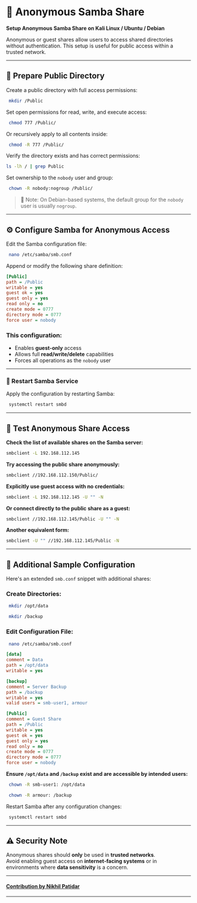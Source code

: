 
# 📂 Anonymous Samba Share  
**Setup Anonymous Samba Share on Kali Linux / Ubuntu / Debian**

Anonymous or guest shares allow users to access shared directories without authentication. This setup is useful for public access within a trusted network.

---

## 📁 Prepare Public Directory

Create a public directory with full access permissions:
```bash
 mkdir /Public
```

Set open permissions for read, write, and execute access:
```bash
 chmod 777 /Public/
```

Or recursively apply to all contents inside:
```bash
 chmod -R 777 /Public/
```

Verify the directory exists and has correct permissions:
```bash
ls -lh / | grep Public
```

Set ownership to the `nobody` user and group:
```bash
 chown -R nobody:nogroup /Public/
```

> 🔸 Note: On Debian-based systems, the default group for the `nobody` user is usually `nogroup`.

---

## ⚙️ Configure Samba for Anonymous Access

Edit the Samba configuration file:
```bash
 nano /etc/samba/smb.conf
```

Append or modify the following share definition:

```ini
[Public]
path = /Public
writable = yes
guest ok = yes
guest only = yes
read only = no
create mode = 0777
directory mode = 0777
force user = nobody
```

### This configuration:
- Enables **guest-only** access
- Allows full **read/write/delete** capabilities
- Forces all operations as the `nobody` user

---

### 🔁 Restart Samba Service

Apply the configuration by restarting Samba:
```bash
 systemctl restart smbd
```

---

## 🧪 Test Anonymous Share Access

**Check the list of available shares on the Samba server:**
```bash
smbclient -L 192.168.112.145
```

**Try accessing the public share anonymously:**
```bash
smbclient //192.168.112.150/Public/
```

**Explicitly use guest access with no credentials:**
```bash
smbclient -L 192.168.112.145 -U "" -N
```

**Or connect directly to the public share as a guest:**
```bash
smbclient //192.168.112.145/Public -U "" -N
```

**Another equivalent form:**
```bash
smbclient -U "" //192.168.112.145/Public -N
```

---

## 🔧 Additional Sample Configuration

Here's an extended `smb.conf` snippet with additional shares:

### Create Directories:
```bash
 mkdir /opt/data
```
```bash
 mkdir /backup
```

### Edit Configuration File:
```bash
 nano /etc/samba/smb.conf
```

```ini
[data]
comment = Data
path = /opt/data
writable = yes

[backup]
comment = Server Backup
path = /backup
writable = yes
valid users = smb-user1, armour

[Public]
comment = Guest Share
path = /Public
writable = yes
guest ok = yes
guest only = yes
read only = no
create mode = 0777
directory mode = 0777
force user = nobody
```

**Ensure `/opt/data` and `/backup` exist and are accessible by intended users:**
```bash
 chown -R smb-user1: /opt/data
```
```bash
 chown -R armour: /backup
```

Restart Samba after any configuration changes:
```bash
 systemctl restart smbd
```

---

## ⚠️ Security Note

Anonymous shares should **only** be used in **trusted networks**.  
Avoid enabling guest access on **internet-facing systems** or in environments where **data sensitivity** is a concern.

---

#### [**Contribution by Nikhil Patidar**](https://github.com/nikhilpatidar01?new_signup=true) 
---
